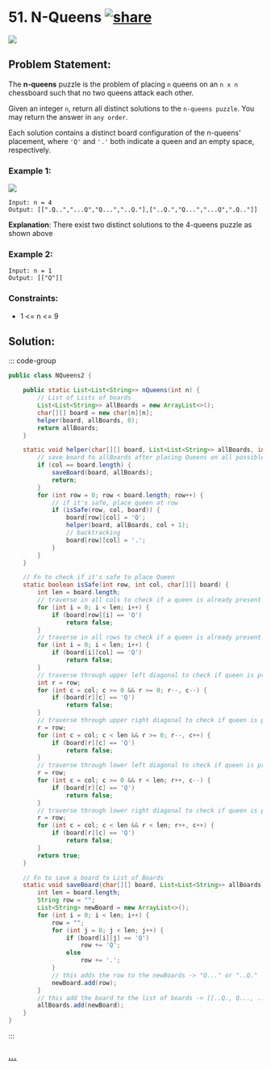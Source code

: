 # 51. N-Queens [![share]](https://leetcode.com/problems/n-queens/)

![][hard]

## Problem Statement:

The **n-queens** puzzle is the problem of placing `n` queens on an `n x n` chessboard such that no two queens attack each other.

Given an integer `n`, return all distinct solutions to the `n-queens puzzle`. You may return the answer in `any order`.

Each solution contains a distinct board configuration of the n-queens' placement, where `'Q'` and `'.'` both indicate a queen and an empty space, respectively.

### Example 1:

![](https://assets.leetcode.com/uploads/2020/11/13/queens.jpg)

```
Input: n = 4
Output: [[".Q..","...Q","Q...","..Q."],["..Q.","Q...","...Q",".Q.."]]
```

**Explanation**: There exist two distinct solutions to the 4-queens puzzle as shown above

### Example 2:

```
Input: n = 1
Output: [["Q"]]
```

### Constraints:

- 1 <= n <= 9

## Solution:

::: code-group

```java
public class NQueens2 {

    public static List<List<String>> nQueens(int n) {
        // List of Lists of boards
        List<List<String>> allBoards = new ArrayList<>();
        char[][] board = new char[n][n];
        helper(board, allBoards, 0);
        return allBoards;
    }

    static void helper(char[][] board, List<List<String>> allBoards, int col) {
        // save board to allBoards after placing Queens on all possible cols
        if (col == board.length) {
            saveBoard(board, allBoards);
            return;
        }
        for (int row = 0; row < board.length; row++) {
            // if it's safe, place queen at row
            if (isSafe(row, col, board)) {
                board[row][col] = 'Q';
                helper(board, allBoards, col + 1);
                // backtracking
                board[row][col] = '.';
            }
        }
    }

    // Fn to check if it's safe to place Queen
    static boolean isSafe(int row, int col, char[][] board) {
        int len = board.length;
        // traverse in all cols to check if a queen is already present or not
        for (int i = 0; i < len; i++) {
            if (board[row][i] == 'Q')
                return false;
        }
        // traverse in all rows to check if a queen is already present or not
        for (int i = 0; i < len; i++) {
            if (board[i][col] == 'Q')
                return false;
        }
        // traverse through upper left diagonal to check if queen is present
        int r = row;
        for (int c = col; c >= 0 && r >= 0; r--, c--) {
            if (board[r][c] == 'Q')
                return false;
        }
        // traverse through upper right diagonal to check if queen is present
        r = row;
        for (int c = col; c < len && r >= 0; r--, c++) {
            if (board[r][c] == 'Q')
                return false;
        }
        // traverse through lower left diagonal to check if queen is present
        r = row;
        for (int c = col; c >= 0 && r < len; r++, c--) {
            if (board[r][c] == 'Q')
                return false;
        }
        // traverse through lower right diagonal to check if queen is present
        r = row;
        for (int c = col; c < len && r < len; r++, c++) {
            if (board[r][c] == 'Q')
                return false;
        }
        return true;
    }

    // Fn to save a board to List of Boards
    static void saveBoard(char[][] board, List<List<String>> allBoards) {
        int len = board.length;
        String row = "";
        List<String> newBoard = new ArrayList<>();
        for (int i = 0; i < len; i++) {
            row = "";
            for (int j = 0; j < len; j++) {
                if (board[i][j] == 'Q')
                    row += 'Q';
                else
                    row += '.';
            }
            // this adds the row to the newBoards -> "Q..." or "..Q."
            newBoard.add(row);
        }
        // this add the board to the list of boards -> [[..Q., Q..., ...Q, .Q..],...]
        allBoards.add(newBoard);
    }
}
```

:::

### [_..._](#)

```

```

<!----------------------------------{ link }--------------------------------->

[share]: https://img.icons8.com/external-anggara-blue-anggara-putra/20/000000/external-share-user-interface-basic-anggara-blue-anggara-putra-2.png
[hard]: https://img.shields.io/badge/Difficulty-Hard-red.svg
